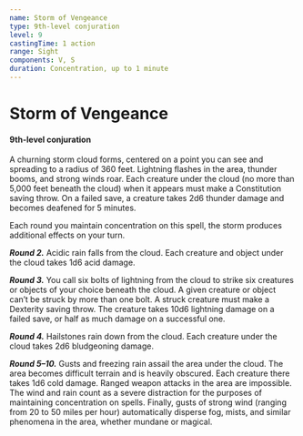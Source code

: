 ```yaml
---
name: Storm of Vengeance
type: 9th-level conjuration
level: 9
castingTime: 1 action
range: Sight
components: V, S
duration: Concentration, up to 1 minute
---
```


# Storm of Vengeance

#### 9th-level conjuration

A churning storm cloud forms, centered on a point you can see and spreading to a radius of 360 feet. Lightning flashes in the area, thunder booms, and strong winds roar. Each creature under the cloud (no more than 5,000 feet beneath the cloud) when it appears must make a Constitution saving throw. On a failed save, a creature takes 2d6 thunder damage and becomes deafened for 5 minutes.

Each round you maintain concentration on this spell, the storm produces additional effects on your turn.

_**Round 2.**_ Acidic rain falls from the cloud. Each creature and object under the cloud takes 1d6 acid damage.

_**Round 3.**_ You call six bolts of lightning from the cloud to strike six creatures or objects of your choice beneath the cloud. A given creature or object can’t be struck by more than one bolt. A struck creature must make a Dexterity saving throw. The creature takes 10d6 lightning damage on a failed save, or half as much damage on a successful one.

_**Round 4.**_ Hailstones rain down from the cloud. Each creature under the cloud takes 2d6 bludgeoning damage.

_**Round 5–10.**_ Gusts and freezing rain assail the area under the cloud. The area becomes difficult terrain and is heavily obscured. Each creature there takes 1d6 cold damage. Ranged weapon attacks in the area are impossible. The wind and rain count as a severe distraction for the purposes of maintaining concentration on spells. Finally, gusts of strong wind (ranging from 20 to 50 miles per hour) automatically disperse fog, mists, and similar phenomena in the area, whether mundane or magical.
